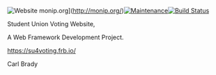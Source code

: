 ![Website monip.org](https://img.shields.io/website-up-down-green-red/http/monip.org.svg)](http://monip.org/)[![Maintenance](https://img.shields.io/badge/Maintained%3F-yes-green.svg)](https://GitHub.com/Naereen/StrapDown.js/graphs/commit-activity)[![Build Status](https://travis-ci.com/B00084475/SUVoting.svg?token=JpsKjP1oNsRGd8rDzwGK&branch=master)](https://travis-ci.com/B00084475/SUVoting)

Student Union Voting Website, 

A Web Framework Development Project.

https://su4voting.frb.io/

Carl Brady
